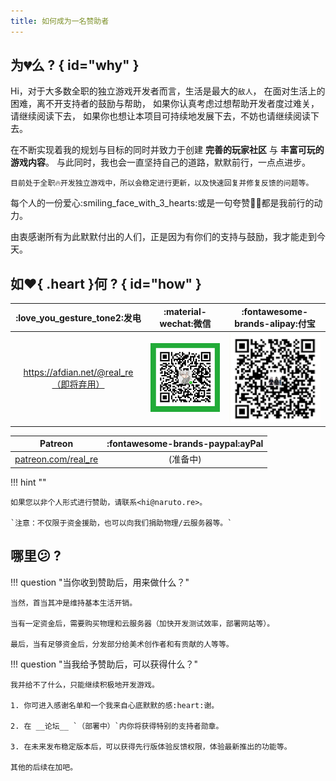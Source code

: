```yaml
---
title: 如何成为一名赞助者
---
```


## 为:broken_heart:么 ? { id="why" }

Hi，对于大多数全职的独立游戏开发者而言，生活是最大的`敌人`，
在面对生活上的困难，离不开支持者的鼓励与帮助，
如果你认真考虑过想帮助开发者度过难关，请继续阅读下去，
如果你也想让本项目可持续地发展下去，不妨也请继续阅读下去。

在不断实现着我的规划与目标的同时并致力于创建 __完善的玩家社区__ 与 __丰富可玩的游戏内容__。
与此同时，我也会一直坚持自己的道路，默默前行，一点点进步。

`目前处于全职🔥开发独立游戏中，所以会稳定进行更新，以及快速回复并修复反馈的问题等。`

每个人的一份爱心:smiling_face_with_3_hearts:或是一句夸赞👍🏻都是我前行的动力。

由衷感谢所有为此默默付出的人们，正是因为有你们的支持与鼓励，我才能走到今天。

## 如:heart:{ .heart }何 ? { id="how" }

| :love_you_gesture_tone2:发电 | :material-wechat:微信 | :fontawesome-brands-alipay:付宝 |
| :---: | :---: | :---: |
| https://afdian.net/@real_re（即将弃用） | ![微信](../../assets/img/wx_pay.png) | ![支付宝](../../assets/img/ali_pay.png) |

| Patreon | :fontawesome-brands-paypal:ayPal |
| :---: | :---: |
| [patreon.com/real_re](https://www.patreon.com/real_re?fan_landing=true) | (准备中) |

!!! hint ""

    如果您以非个人形式进行赞助，请联系<hi@naruto.re>。

    `注意：不仅限于资金援助，也可以向我们捐助物理/云服务器等。`

## 哪里:confused: ?

!!! question "当你收到赞助后，用来做什么？"

    当然，首当其冲是维持基本生活开销。

    当有一定资金后，需要购买物理和云服务器（加快开发测试效率，部署网站等）。

    最后，当有足够资金后，分发部分给美术创作者和有贡献的人等等。

!!! question "当我给予赞助后，可以获得什么？"

    我并给不了什么，只能继续积极地开发游戏。

    1. 你可进入感谢名单和一个我来自心底默默的感:heart:谢。

    2. 在 __论坛__ `（部署中）`内你将获得特别的支持者勋章。

    3. 在未来发布稳定版本后，可以获得先行版体验反馈权限，体验最新推出的功能等。

    其他的后续在加吧。
